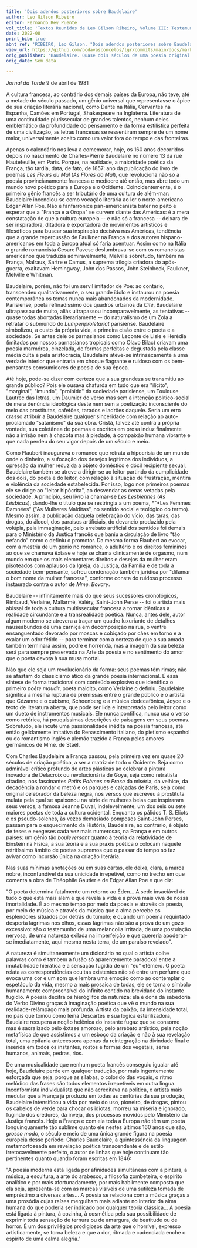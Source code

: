 ```yaml
---
title: 'Dois adendos posteriores sobre Baudelaire'
author: Leo Gilson Ribeiro
editor: Fernando Rey Puente
vol_title: 'Textos Reunidos de Leo Gilson Ribeiro, Volume III: Testemunhos Literários do século XX'
date: 2022-08
print_bib: true
abnt_ref: 'RIBEIRO, Leo Gilson. "Dois adendos posteriores sobre Baudelaire". In PUENTE, Fernando Rey (org.) <em>Textos Reunidos de Leo Gilson Ribeiro, Volume 3: Testemunhos Literários do século XX</em>, 2022. Publicação original: Baudelaire. Quase dois séculos de uma poesia original e sublime, Sem data. URL: <a href="yml_view_url">https://github.com/bcdavasconcelos/lgr/commits/main/docs/markdown/volume-3/02-charles-baudelaire/01-dois-adendos-posteriores-sobre-baudelaire</a>'
view_url: https://github.com/bcdavasconcelos/lgr/commits/main/docs/markdown/volume-3/02-charles-baudelaire/01-dois-adendos-posteriores-sobre-baudelaire
orig_publisher: 'Baudelaire. Quase dois séculos de uma poesia original e sublime'
orig_date: Sem data

---
```


*Jornal da Tarde* 9 de abril de 1981

A cultura francesa, ao contrário dos demais países da Europa, não teve, até a metade do século passado, um gênio universal que representasse o ápice de sua criação literária nacional, como Dante na Itália, Cervantes na Espanha, Camões em Portugal, Shakespeare na Inglaterra. Literatura de uma continuidade plurissecular de grandes talentos, nenhum deles emblemático da profundidade do pensamento e da forma estilística perfeita de uma civilização, as letras francesas se ressentiram sempre de um nome maior, universalmente aceito como um valor fora do tempo e das fronteiras.

Apenas o calendário nos leva a comemorar, hoje, os 160 anos decorridos depois no nascimento de Charles-Pierre Baudelaire no número 13 da rue Hautefeuille, em Paris. Porque, na realidade, a maioridade poética da França, tão tardia, data, de fato, de 1857: ano da publicação do livro de poemas *Les Fleurs du Mal* (*As Flores do Mal*), que revoluciona não só a poesia provincianamente francesa e medíocre até então, mas abre todo um mundo novo poético para a Europa e o Ocidente. Coincidentemente, é o primeiro gênio francês a ser tributário de uma cultura de além-mar: Baudelaire incendiou-se como vocação literária ao ler o norte-americano Edgar Allan Poe. Não é fanfarronice pan-americanista bater no peito e esperar que a "França e a Oropa" se curvem diante das Américas: é a mera constatação de que a cultura europeia -- e não só a francesa -- deixara de ser inspiradora, ditadora e exportadora de movimentos artísticos e filosóficos para buscar sua inspiração decisiva nas Américas, tendência que a grande repercussão de Faulkner na França e dos autores hispano-americanos em toda a Europa atual só faria acentuar. Assim como na Itália o grande romancista Cesare Pavese deslumbrava-se com os romancistas americanos que traduzia admiravelmente, Melville sobretudo, também na França, Malraux, Sartre e Camus, a suprema trilogia criadora do após-guerra, exaltavam Hemingway, John dos Passos, John Steinbeck, Faulkner, Melville e Whitman.

Baudelaire, porém, não foi um servil imitador de Poe: ao contário, transcendeu qualitativamente, o seu grande ídolo e instaurou na poesia contemporânea os temas nunca mais abandonados da modernidade. Parisiense, poeta refinadíssimo dos quadros urbanos da *Cité*, Baudelaire ultrapassou de muito, aliás ultrapassou incomparavelmente, as tentativas -- quase todas abortadas literariamente -- do naturalismo de um Zola a retratar o submundo do *Lumpenproletariat* parisiense. Baudelaire simbolizou, a custo da própria vida, a primeira cisão entre o poeta e a sociedade. Se antes dele os parnasianos como Leconte de Lisle e Herédia (imitados por nossos parnasianos tropicais como Olavo Bilac) criavam uma poesia marmórea, cinzelada, de formas perfeitas e degustada pela classe média culta e pela aristocracia, Baudelaire ateve-se intrinsecamente a uma verdade interior que entraria em choque flagrante e ruidoso com os bem-pensantes comsumidores de poesia de sua época.

Até hoje, pode-se dizer com certeza que a sua grandeza se transmitiu ao grande público? Pois ele ousava chafurda em tudo que era "ilícito", "marginal", "imundo", "proibido" da sociedade parisiense, um Toulouse Lautrec das letras, um Daumier do verso mas sem a intenção político-social de mera denúncia ideológica deste nem sem a poetização inconsciente do meio das prostitutas, cafetões, tarados e ladrões daquele. Seria um erro crasso atribuir a Baudelaire qualquer sinceridade com relação ao auto-proclamado "satanismo" da sua obra. Cristã, talvez até contra a própria vontade, sua coletânea de poemas e escritos em prosa induz finalmente não a irrisão nem à chacota mas à piedade, à compaixão humana vibrante e que nada perdeu do seu vigor depois de um século e meio.

Como Flaubert inaugurava o romance que retrata a hipocrisia de um mundo onde o dinheiro, a sufocação dos desejos legítimos dos indivíduos, a opressão da mulher reduzida a objeto doméstico e dócil recipiente sexual, Baudelaire também se atreve a dirigir-se ao leitor partindo da cumplicidade dos dois, do poeta e do leitor, com relação à situação de frustração, mentira e violência da sociedade estabelecida. Por isso, logo nos primeiros poemas ele se dirige ao "leitor hipócrita", ao desvendar as cenas vetadas pela sociedade. A princípio, seu livro ia chamar-se *Les Lesbiennes* (*As Lésbicas*), dando-lhe o título que se restringia a um poema, *"*Les Femmes Damnées" ("As Mulheres Malditas", no sentido social e teológico do termo). Mesmo assim, a publicação daquela celebração do vício, das taras, das drogas, do álcool, dos paraísos artificiais, do devaneio produzido pela volúpia, pela immaginação, pelo arrebato artificial dos sentidos foi demais para o Ministério da Justiça francês que baniu a circulação de livro "tão nefando" como o definiu o promotor. Da mesma forma Flaubert ao evocar, com a mestria de um gênio no romance, o adultério e os direitos femininos ao que se chamava êxtase e hoje se chama clinicamente de orgasmo, num mundo em que os mais elementares direitos e desejos da mulher eram pisoteados com aplausos da Igreja, da Justiça, da Família e de toda a sociedade bem-pensante, sofreu condenação também jurídica por "difamar o bom nome da mulher francesa", conforme consta do ruidoso processo instaurado contra o autor de *Mme. Bovary*.

Baudelaire -- infinitamente mais do que seus sucessores cronológicos, Rimbaud, Verlaine, Mallarmé, Valéry, Saint-John Perse -- foi o artista mais abissal de toda a cultura multissecular francesa a tornar idênticas a realidade circundante e a transrealidade poética. Nunca, antes dele, autor algum moderno se atrevera a traçar um quadro luxuriante de detalhes nauseabundos de uma carniça em decomposição na rua, o ventre ensanguentado devorado por moscas e cobiçado por cães em torno e a exalar um odor fétido -- para terminar com a certeza de que a sua amada também terminará assim, podre e horrenda, mas a imagem da sua beleza será para sempre preservada na Arte da poesia e no sentimento do amor que o poeta devota à sua musa mortal.

Não que ele seja um revolucionário da forma: seus poemas têm rimas; não se afastam do classicismo ático da grande poesia internacional. É essa síntese de forma tradicional com conteúdo explosivo que identifica o primeiro *poète maudit*, poeta maldito, como Verlaine o definiu. Baudelaire significa a mesma ruptura de premissas entre o grande público e o artista que Cézanne e o cubismo, Schoenberg e a música dodecafônica, Joyce e o texto de literatura aberta, que pode ser lida e interpretada pelo leitor como um dueto de instrumentos musicais. Ele nunca pontifica, nunca usa o verso como retórica, há pouquíssimas descrições de paisagens em seus poemas. Sobretudo, ele incute uma passionalidade inédita na poesia francesa, até então gelidamente imitativa do Renascimento italiano, do pietismo espanhol ou do romantismo inglês e alemão trazido à França pelos amores germânicos de Mme. de Staël.

Com Charles Baudelaire a França passou, pela primeira vez em quase 20 séculos de criação poética, a ser a matriz de todo o Ocidente. Seja como admirável crítico profundo de artes plásticas ao celebrar a pintura inovadora de Delacroix ou revolucionária de Goya, seja como retratista citadino, nos fascinantes *Petits Poèmes en Prose* da miséria, da velhice, da decadência a rondar o metrô e os parques e calçadas de Paris, seja como original celebrador da beleza negra, nos versos que escreveu à prostituta mulata pela qual se apaixonou na série de mulheres belas que inspiraram seus versos, a famosa Jeanne Duval, indelevelmente, um dos seis ou sete maiores poetas de toda a cultura ocidental. Enquanto os pálidos T. S. Eliots e os pseudo-solenes, às vezes demasiado pomposos Saint-John Perses, passam para o esquecimento da História, Baudelaire, ao contrário, é objeto de teses e exegeses cada vez mais numerosas, na França e em outros países: um gênio tão *bouleversant* quanto à teoria da relatividade de Einstein na Física, a sua teoria e a sua praxis poética o colocam naquele retritíssimo âmbito de poetas supremos que o passar do tempo só faz avivar como incursão única na criação literária.

Nas suas mínimas anotações ou em suas cartas, ele deixa, clara, a marca nobre, inconfundível da sua unicidade irrepetível, como no trecho em que comenta a obra de Théophile Gautier e de Edgar Allan Poe e que diz:

"O poeta determina fatalmente um retorno ao Éden\... A sede insaciável de tudo o que está mais além e que revela a vida é a prova mais viva de nossa imortalidade. É ao mesmo tempo por meio da poesia e através da poesia, por meio de música e através da música que a alma percebe os esplendores situados por detrás du túmulo; e quando um poema requintado desperta lágrimas nos olhos, essas lágrimas não são a prova de um gozo excessivo: são o testemunho de uma melancolia irritada, de uma postulação nervosa, de uma natureza exilada na imperfeição e que quereria apoderar-se imediatamente, aqui mesmo nesta terra, de um paraíso revelado".

A natureza é simultaneamente um dicionário no qual o artista colhe palavras como é tambem a fusão só aparentemente paradoxal entre a imutabilidade hierática e a sensação fugidia de um "eu" efêmero. O poeta relata as correspondências ocultas existentes não só entre um perfume que evoca uma cor e um som que lembra uma emoção como ao contemplar o espetáculo da vida, mesmo a mais prosaica de todas, ele se torna o símbolo humanamente compreensível do infinito contido na brevidade do instante fugidio. A poesia decifra os hieróglifos da natureza: ela é dona da sabedoria do Verbo Divino graças à imaginação poética que vê o mundo na sua realidade-relâmpago mais profunda. Artista da paixão, da intensidade total, no país que tomou como lema Descartes e sua lógica esterilizadora, Bauelaire recupera a noção helênica do instante fugaz que se consome mas é sacralizado pelo êxtase amoroso, pelo arrebato artístico, pela noção metafísica de que assistimos a um esboço da criação e não à sua revelação total, uma epifania antecessora apenas da reintegração na divindade final e inserida em todos os instantes, rostos e formas dos vegetais, seres humanos, animais, pedras, rios.

De uma musicalidade que nenhum poeta francês conseguiu igualar até hoje, Baudelaire perde em qualquer tradução, por mais ingentemente esforçada que seja, porque as sílabas, o colorido das vogais, o ritmo melódico das frases são todos elementos irrepetíveis em outra língua. Inconformista individualista que não acreditava na política, o artista mais medular que a França já produziu em todas as centúrias da sua produção, Baudelaire intensificou a vida por meio do uso, pioneiro, de drogas, pintou os cabelos de verde para chocar os idiotas, morreu na miséria e ignorado, fugindo dos credores, da inveja, dos processos movidos pelo Ministério da Justiça francês. Hoje a França e com ela toda a Europa não têm um poeta longuinquamente tão sublime quanto ele nestes últimos 160 anos que são, *grosso modo*, o século e meio de uma única grande figura na poesia europeia desse período: Charles Baudelaire, a quintessência da linguagem metamorfoseada em revelação poética transcendente e de estilo irretocavelmente perfeito, o autor de linhas que hoje continuam tão pertinentes quanto quando foram escritas em 1846:

"A poesia moderna está ligada por afinidades simultâneas com a pintura, a música, a escultura, a arte do arabesco, a filosofia zombeteira, o espírito analítico e por mais afortunadamente, por mais habilmente composta que ela seja, apresenta-se com as marcas visíveis de uma sutileza tomada de empréstimo a diversas artes\... A poesia se relaciona com a música graças a uma prosódia cujas raízes mergulham mais adiante no interior da alma humana do que poderia ser indicado por qualquer teoria clássica\... A poesia está ligada à pintura, à cozinha, à cosmética pela sua possibilidade de exprimir toda sensação de ternura ou de amargura, de beatitude ou de horror. É um dos privilégios prodigiosos da arte que o horrível, expresso artisticamente, se torna beleza e que a dor, ritmada e cadenciada enche o espírito de uma calma alegria."